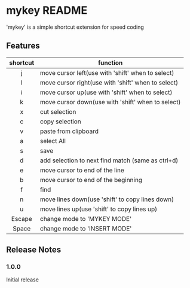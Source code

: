 # mykey README

'mykey' is a simple shortcut extension for speed coding

## Features

| shortcut | function                                           |
| :------: | -------------------------------------------------- |
|    j     | move cursor left(use with 'shift' when to select)  |
|    l     | move cursor right(use with 'shift' when to select) |
|    i     | move cursor up(use with 'shift' when to select)    |
|    k     | move cursor down(use with 'shift' when to select)  |
|    x     | cut selection                                      |
|    c     | copy selection                                     |
|    v     | paste from clipboard                               |
|    a     | select All                                         |
|    s     | save                                               |
|    d     | add selection to next find match (same as ctrl+d)  |
|    e     | move cursor to end of the line                     |
|    b     | move cursor to end of the beginning                |
|    f     | find                                               |
|    n     | move lines down(use 'shift' to copy lines down)    |
|    u     | move lines up(use 'shift' to copy lines up)        |
|  Escape  | change mode to 'MYKEY MODE'                        |
|  Space   | change mode to 'INSERT MODE'                       |

## Release Notes

### 1.0.0

Initial release
